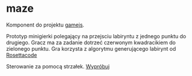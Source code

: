 # maze
Komponent do projektu [gamejs](https://mzylka.github.io/gamejs).

Prototyp minigierki polegający na przejsciu labiryntu z jednego punktu do drugiego. Gracz ma za zadanie dotrzeć czerwonym kwadracikiem do zielonego punktu. Gra korzysta z algorytmu generującego labirynt od [Rosettacode](https://rosettacode.org/wiki/Maze_generation#JavaScript)

Sterowanie za pomocą strzałek. [Wypróbuj](https://mzylka.github.io/maze/)
